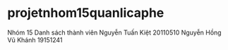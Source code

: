 # projetnhom15quanlicaphe
Nhóm 15
Danh sách thành viên
Nguyễn Tuấn Kiệt 20110510
Nguyễn Hồng Vũ Khánh 19151241
